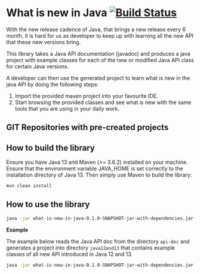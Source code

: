 # What is new in Java [![Build Status](https://travis-ci.org/weissreto/what-is-new-in-java.svg?branch=master)](https://travis-ci.org/weissreto/what-is-new-in-java)

With the new release cadence of Java, that brings a new release every 6 month, it is hard for us as developer to keep up with learning all the new API that these new versions bring.

This library takes a Java API documentation (javadoc) and produces a java project with example classes for each of the new or modified Java API class for certain Java versions.

A developer can then use the generated project to learn what is new in the java API by doing the following steps:
1. Import the provided maven project into your favourite IDE.
2. Start browsing the provided classes and see what is new with the same tools that you are using in your daily work.

## GIT Repositories with pre-created projects  

## How to build the library

Ensure you have Java 13 and Maven (>= 3.6.2) installed on your machine. Ensure that the environment variable JAVA_HOME is set correctly to the installation directory of Java 13. Then simply use Maven to build the library:

```bash
mvn clean install
```

## How to use the library

```bash
java -jar what-is-new-in-java-0.1.0-SNAPSHOT-jar-with-dependencies.jar <path-to-java-api-doc> <output-path> <versions>
```

__Example__

The example below reads the Java API doc from the directory `api-doc` and generates a project into directory `java12and13` that contains example classes of all new API introduced in Java 12 and 13.
 
```bash
java -jar what-is-new-in-java-0.1.0-SNAPSHOT-jar-with-dependencies.jar api-doc java12and13 12 13
```
